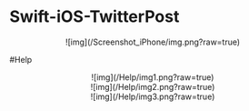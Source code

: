 # Swift-iOS-TwitterPost

 <center > ![img](/Screenshot_iPhone/img.png?raw=true) </center>

#Help

<center > ![img](/Help/img1.png?raw=true) </center>
<center > ![img](/Help/img2.png?raw=true) </center>
<center > ![img](/Help/img3.png?raw=true) </center>
